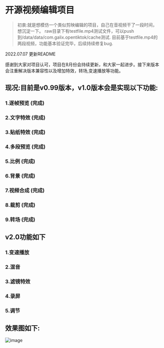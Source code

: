 # 开源视频编辑项目

>初衷:就是想模仿一个类似剪映编辑的项目，自己在音视频干了一段时间，想沉淀一下。
raw目录下有testfile.mp4测试文件，可以push到/data/data/com.galix.opentiktok/cache测试.
目前基于testfile.mp4的两段视频，功能基本验证完毕，后续持续修复bug.

2022.07.07 更新README 

感谢到大家对项目认可，项目在8月份会持续更新，和大家一起进步。接下来版本会注重解决版本兼容性以及增加特效，转场,变速播放等功能。

## 现况:目前是v0.99版本，v1.0版本会是实现以下功能:

### 1.逐帧预览 (完成)

### 2.文字特效 (完成)

### 3.贴纸特效 (完成)

### 4.多段预览 (完成)

### 5.比例    (完成)

### 6.背景    (完成)

### 7.视频合成 (完成)

### 8.裁剪    (完成)

### 9.转场    (完成)

## v2.0功能如下

### 1.变速播放

### 2.混音

### 3.滤镜特效

### 4.录屏

### 5.调节

## 效果图如下:

![image](https://github.com/galis/OpenTikTok/blob/master/demo.gif)

